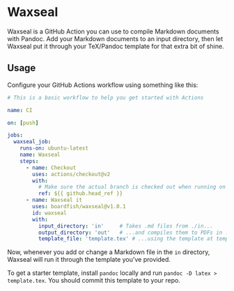 # Waxseal

Waxseal is a GitHub Action you can use to compile Markdown documents with
Pandoc. Add your Markdown documents to an input directory, then let Waxseal put
it through your TeX/Pandoc template for that extra bit of shine.

## Usage

Configure your GitHub Actions workflow using something like this:

```yaml
# This is a basic workflow to help you get started with Actions

name: CI

on: [push]

jobs:
  waxseal_job:
    runs-on: ubuntu-latest
    name: Waxseal
    steps:
      - name: Checkout
        uses: actions/checkout@v2
        with:
          # Make sure the actual branch is checked out when running on pull requests
          ref: ${{ github.head_ref }}
      - name: Waxseal it
        uses: boardfish/waxseal@v1.0.1
        id: waxseal
        with:
          input_directory: 'in'     # Takes .md files from ./in...
          output_directory: 'out'   # ...and compiles them to PDFs in ./out...
          template_file: 'template.tex' # ...using the template at template.tex.
```

Now, whenever you add or change a Markdown file in the `in` directory, Waxseal
will run it through the template you've provided.

To get a starter template, install `pandoc` locally and run `pandoc -D latex >
template.tex`. You should commit this template to your repo.